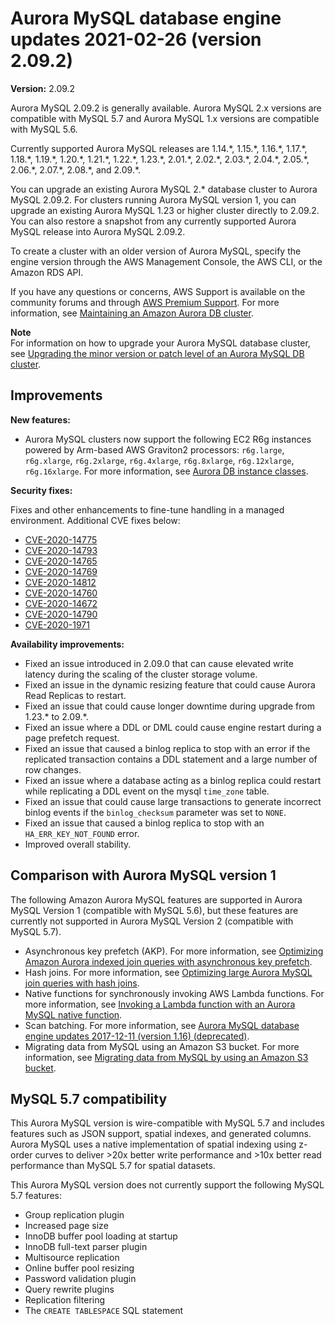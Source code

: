 # Aurora MySQL database engine updates 2021\-02\-26 \(version 2\.09\.2\)<a name="AuroraMySQL.Updates.2092"></a>

 **Version:** 2\.09\.2 

 Aurora MySQL 2\.09\.2 is generally available\. Aurora MySQL 2\.x versions are compatible with MySQL 5\.7 and Aurora MySQL 1\.x versions are compatible with MySQL 5\.6\. 

 Currently supported Aurora MySQL releases are 1\.14\.\*, 1\.15\.\*, 1\.16\.\*, 1\.17\.\*, 1\.18\.\*, 1\.19\.\*, 1\.20\.\*, 1\.21\.\*, 1\.22\.\*, 1\.23\.\*, 2\.01\.\*, 2\.02\.\*, 2\.03\.\*, 2\.04\.\*, 2\.05\.\*, 2\.06\.\*, 2\.07\.\*, 2\.08\.\*, and 2\.09\.\*\. 

 You can upgrade an existing Aurora MySQL 2\.\* database cluster to Aurora MySQL 2\.09\.2\. For clusters running Aurora MySQL version 1, you can upgrade an existing Aurora MySQL 1\.23 or higher cluster directly to 2\.09\.2\. You can also restore a snapshot from any currently supported Aurora MySQL release into Aurora MySQL 2\.09\.2\. 

 To create a cluster with an older version of Aurora MySQL, specify the engine version through the AWS Management Console, the AWS CLI, or the Amazon RDS API\. 

 If you have any questions or concerns, AWS Support is available on the community forums and through [AWS Premium Support](http://aws.amazon.com/support)\. For more information, see [Maintaining an Amazon Aurora DB cluster](USER_UpgradeDBInstance.Maintenance.md)\. 

**Note**  
 For information on how to upgrade your Aurora MySQL database cluster, see [Upgrading the minor version or patch level of an Aurora MySQL DB cluster](AuroraMySQL.Updates.Patching.md)\. 

## Improvements<a name="AuroraMySQL.Updates.2092.Improvements"></a>

 **New features:** 
+  Aurora MySQL clusters now support the following EC2 R6g instances powered by Arm\-based AWS Graviton2 processors: `r6g.large`, `r6g.xlarge`, `r6g.2xlarge`, `r6g.4xlarge`, `r6g.8xlarge`, `r6g.12xlarge`, `r6g.16xlarge`\. For more information, see [Aurora DB instance classes](Concepts.DBInstanceClass.md)\. 

 **Security fixes:** 

 Fixes and other enhancements to fine\-tune handling in a managed environment\. Additional CVE fixes below: 
+  [CVE\-2020\-14775](https://cve.mitre.org/cgi-bin/cvename.cgi?name=CVE-2020-14775) 
+  [CVE\-2020\-14793](https://cve.mitre.org/cgi-bin/cvename.cgi?name=CVE-2020-14793) 
+  [CVE\-2020\-14765](https://cve.mitre.org/cgi-bin/cvename.cgi?name=CVE-2020-14765) 
+  [CVE\-2020\-14769](https://cve.mitre.org/cgi-bin/cvename.cgi?name=CVE-2020-14769) 
+  [CVE\-2020\-14812](https://cve.mitre.org/cgi-bin/cvename.cgi?name=CVE-2020-14812) 
+  [CVE\-2020\-14760](https://cve.mitre.org/cgi-bin/cvename.cgi?name=CVE-2020-14760) 
+  [CVE\-2020\-14672](https://cve.mitre.org/cgi-bin/cvename.cgi?name=CVE-2020-14672) 
+  [CVE\-2020\-14790](https://cve.mitre.org/cgi-bin/cvename.cgi?name=CVE-2020-14790) 
+  [CVE\-2020\-1971](https://cve.mitre.org/cgi-bin/cvename.cgi?name=CVE-2020-1971) 

 **Availability improvements:** 
+  Fixed an issue introduced in 2\.09\.0 that can cause elevated write latency during the scaling of the cluster storage volume\. 
+  Fixed an issue in the dynamic resizing feature that could cause Aurora Read Replicas to restart\. 
+  Fixed an issue that could cause longer downtime during upgrade from 1\.23\.\* to 2\.09\.\*\. 
+  Fixed an issue where a DDL or DML could cause engine restart during a page prefetch request\. 
+  Fixed an issue that caused a binlog replica to stop with an error if the replicated transaction contains a DDL statement and a large number of row changes\. 
+  Fixed an issue where a database acting as a binlog replica could restart while replicating a DDL event on the mysql `time_zone` table\. 
+  Fixed an issue that could cause large transactions to generate incorrect binlog events if the `binlog_checksum` parameter was set to `NONE`\. 
+  Fixed an issue that caused a binlog replica to stop with an `HA_ERR_KEY_NOT_FOUND` error\. 
+  Improved overall stability\. 

## Comparison with Aurora MySQL version 1<a name="AuroraMySQL.Updates.2092.Compare56"></a>

The following Amazon Aurora MySQL features are supported in Aurora MySQL Version 1 \(compatible with MySQL 5\.6\), but these features are currently not supported in Aurora MySQL Version 2 \(compatible with MySQL 5\.7\)\.
+ Asynchronous key prefetch \(AKP\)\. For more information, see [Optimizing Amazon Aurora indexed join queries with asynchronous key prefetch](AuroraMySQL.BestPractices.md#Aurora.BestPractices.AKP)\.
+ Hash joins\. For more information, see [Optimizing large Aurora MySQL join queries with hash joins](AuroraMySQL.BestPractices.md#Aurora.BestPractices.HashJoin)\.
+ Native functions for synchronously invoking AWS Lambda functions\. For more information, see [Invoking a Lambda function with an Aurora MySQL native function](AuroraMySQL.Integrating.Lambda.md#AuroraMySQL.Integrating.NativeLambda)\.
+ Scan batching\. For more information, see [Aurora MySQL database engine updates 2017\-12\-11 \(version 1\.16\) \(deprecated\)](AuroraMySQL.Updates.20171211.md)\.
+ Migrating data from MySQL using an Amazon S3 bucket\. For more information, see [Migrating data from MySQL by using an Amazon S3 bucket](AuroraMySQL.Migrating.ExtMySQL.md#AuroraMySQL.Migrating.ExtMySQL.S3)\.

## MySQL 5\.7 compatibility<a name="AuroraMySQL.Updates.2092.Compatibility"></a>

This Aurora MySQL version is wire\-compatible with MySQL 5\.7 and includes features such as JSON support, spatial indexes, and generated columns\. Aurora MySQL uses a native implementation of spatial indexing using z\-order curves to deliver >20x better write performance and >10x better read performance than MySQL 5\.7 for spatial datasets\.

This Aurora MySQL version does not currently support the following MySQL 5\.7 features:
+ Group replication plugin
+ Increased page size
+ InnoDB buffer pool loading at startup
+ InnoDB full\-text parser plugin
+ Multisource replication
+ Online buffer pool resizing
+ Password validation plugin
+ Query rewrite plugins
+ Replication filtering
+ The `CREATE TABLESPACE` SQL statement